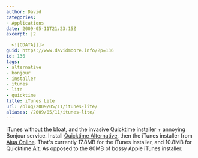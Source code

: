 ```yaml
---
author: David
categories:
- Applications
date: 2009-05-11T21:23:15Z
excerpt: |2

  <![CDATA[]]>
guid: https://www.davidmoore.info/?p=136
id: 136
tags:
- alternative
- bonjour
- installer
- itunes
- lite
- quicktime
title: iTunes Lite
url: /blog/2009/05/11/itunes-lite/
aliases: /2009/05/11/itunes-lite/
---
```


iTunes without the bloat, and the invasive Quicktime installer + annoying Bonjour service. Install <a title="Quicktime Alternative Download" href="https://www.free-codecs.com/quicktime\_alternative\_download.htm" target="\_blank">Quicktime Alternative</a>, then the iTunes installer from <a title="Ajua Online Custom Installers" href="https://www.ajuaonline.com/custom-installers/" target="\_blank">Ajua Online</a>. That's currently 17.8MB for the iTunes installer, and 10.8MB for Quicktime Alt. As opposed to the 80MB of bossy Apple iTunes installer.